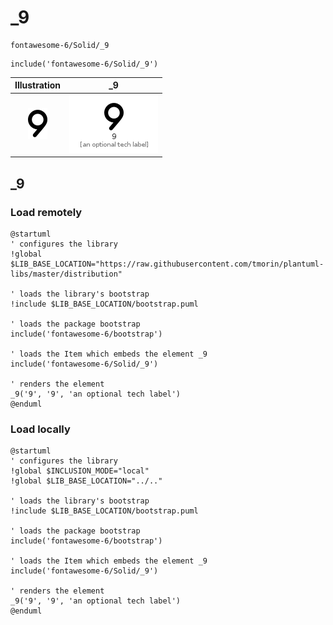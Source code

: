 # _9


```text
fontawesome-6/Solid/_9
```

```text
include('fontawesome-6/Solid/_9')
```



| Illustration | _9 |
| :---: | :---: |
| ![illustration for Illustration](../../fontawesome-6/Solid/_9.png) | ![illustration for _9](../../fontawesome-6/Solid/_9.Local.png) |




## _9

### Load remotely
```plantuml
@startuml
' configures the library
!global $LIB_BASE_LOCATION="https://raw.githubusercontent.com/tmorin/plantuml-libs/master/distribution"

' loads the library's bootstrap
!include $LIB_BASE_LOCATION/bootstrap.puml

' loads the package bootstrap
include('fontawesome-6/bootstrap')

' loads the Item which embeds the element _9
include('fontawesome-6/Solid/_9')

' renders the element
_9('9', '9', 'an optional tech label')
@enduml
```

### Load locally
```plantuml
@startuml
' configures the library
!global $INCLUSION_MODE="local"
!global $LIB_BASE_LOCATION="../.."

' loads the library's bootstrap
!include $LIB_BASE_LOCATION/bootstrap.puml

' loads the package bootstrap
include('fontawesome-6/bootstrap')

' loads the Item which embeds the element _9
include('fontawesome-6/Solid/_9')

' renders the element
_9('9', '9', 'an optional tech label')
@enduml
```

